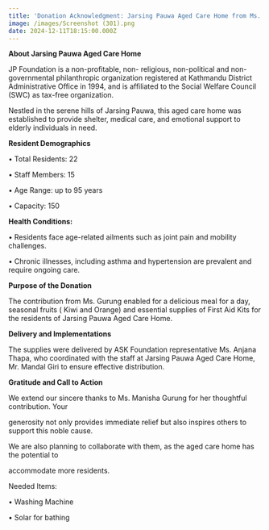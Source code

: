 ```yaml
---
title: 'Donation Acknowledgment: Jarsing Pauwa Aged Care Home from Ms. Manisha Gurung'
image: /images/Screenshot (301).png
date: 2024-12-11T18:15:00.000Z
---
```


**About Jarsing Pauwa Aged Care Home**

JP Foundation is a non-profitable, non- religious, non-political and non-governmental philanthropic organization registered at Kathmandu District Administrative Office in 1994, and is affiliated to the Social Welfare Council (SWC) as tax-free organization.

Nestled in the serene hills of Jarsing Pauwa, this aged care home was established to provide shelter, medical care, and emotional support to elderly individuals in need.

**Resident Demographics**

• Total Residents: 22

• Staff Members: 15

• Age Range: up to 95 years

• Capacity: 150

**Health Conditions:**

• Residents face age-related ailments such as joint pain and mobility challenges.

• Chronic illnesses, including asthma and hypertension are prevalent and require ongoing care.

**Purpose of the Donation**

The contribution from Ms. Gurung enabled for a delicious meal for a day, seasonal fruits ( Kiwi and Orange) and essential supplies of First Aid Kits for the residents of Jarsing Pauwa Aged Care Home.

**Delivery and Implementations**

The supplies were delivered by ASK Foundation representative Ms. Anjana Thapa, who coordinated with the staff at Jarsing Pauwa Aged Care Home, Mr. Mandal Giri to ensure effective distribution.

**Gratitude and Call to Action**

We extend our sincere thanks to Ms. Manisha Gurung for her thoughtful contribution. Your

generosity not only provides immediate relief but also inspires others to support this noble cause.

We are also planning to collaborate with them, as the aged care home has the potential to

accommodate more residents.

Needed Items:

• Washing Machine

• Solar for bathing
